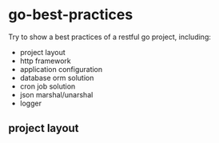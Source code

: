 # go-best-practices

Try to show a best practices of a restful go project, including:
- project layout
- http framework
- application configuration
- database orm solution
- cron job solution
- json marshal/unarshal
- logger

## project layout
